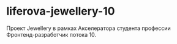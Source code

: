 # liferova-jewellery-10
Проект Jewellery в рамках Акселератора студента профессии Фронтенд-разработчик потока 10.
